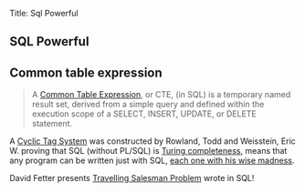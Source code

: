 Title: Sql Powerful

SQL Powerful
-------------

## Common table expression       
       
>A [Common Table Expression][5], or CTE, (in SQL) is a temporary named result set, derived from a simple query and defined within the execution scope of a SELECT, INSERT, UPDATE, or DELETE statement.


A [Cyclic Tag System][2] was constructed by Rowland, Todd and Weisstein, Eric W. proving that SQL (without PL/SQL) is [Turing completeness][6], means that any program can be written just with SQL, [each one with his wise madness][3].

David Fetter presents [Travelling Salesman Problem][4] wrote in SQL!


[2]: http://mathworld.wolfram.com/CyclicTagSystem.html "Cyclic Tag System"
[3]: https://explainextended.com/2013/12/31/happy-new-year-5/ "each one with his wise madness"
[4]: http://assets.en.oreilly.com/1/event/27/High%20Performance%20SQL%20with%20PostgreSQL%20Presentation.pdf  "Travelling Salesman Problem"
[5]: https://en.wikipedia.org/wiki/Hierarchical_and_recursive_queries_in_SQL#Common_table_expression "Common Table Expression"
[6]: https://en.wikipedia.org/wiki/Turing_completeness "Turing completeness"
